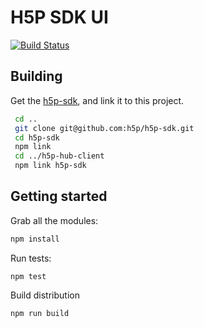 H5P SDK UI
==========

[![Build Status](https://travis-ci.org/h5p/h5p-sdk-ui.svg?branch=master)](https://travis-ci.org/h5p/h5p-sdk-ui)

## Building

Get the [h5p-sdk](https://github.com/h5p/h5p-sdk), and link it to this project.

```bash
 cd ..
 git clone git@github.com:h5p/h5p-sdk.git
 cd h5p-sdk
 npm link
 cd ../h5p-hub-client
 npm link h5p-sdk
```

## Getting started

Grab all the modules:
```javascript
npm install
```

Run tests:
```javscript
npm test
```

Build distribution
```javscript
npm run build
```
